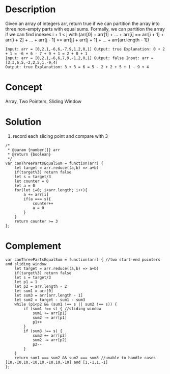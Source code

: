# Description
Given an array of integers arr, return true if we can partition the array into three non-empty parts with equal sums. Formally, we can partition the array if we can find indexes i + 1 < j with (arr[0] + arr[1] + ... + arr[i] == arr[i + 1] + arr[i + 2] + ... + arr[j - 1] == arr[j] + arr[j + 1] + ... + arr[arr.length - 1])
```
Input: arr = [0,2,1,-6,6,-7,9,1,2,0,1] Output: true Explanation: 0 + 2 + 1 = -6 + 6 - 7 + 9 + 1 = 2 + 0 + 1
Input: arr = [0,2,1,-6,6,7,9,-1,2,0,1] Output: false Input: arr = [3,3,6,5,-2,2,5,1,-9,4]
Output: true Explanation: 3 + 3 = 6 = 5 - 2 + 2 + 5 + 1 - 9 + 4
```
# Concept
Array, Two Pointers, Sliding Window
# Solution
1. record each slicing point and compare with 3
```
/*
 * @param {number[]} arr
 * @return {boolean}
 */
var canThreePartsEqualSum = function(arr) {
    let target = arr.reduce((a,b) => a+b)
    if(target%3) return false
    let s = target/3
    let counter = 0
    let a = 0
    for(let i=0; i<arr.length; i++){
        a += arr[i]
        if(a === s){
            counter++
            a = 0
        }
    }
    return counter >= 3
};
```
# Complement 
```
var canThreePartsEqualSum = function(arr) { //two start-end pointers and sliding window
    let target = arr.reduce((a,b) => a+b)
    if(target%3) return false
    let s = target/3
    let p1 = 1
    let p2 = arr.length - 2
    let sum1 = arr[0]
    let sum3 = arr[arr.length - 1]
    let sum2 = target - sum1 - sum3
    while (p1<p2 && (sum1 !== s || sum2 !== s)) { 
        if (sum1 !== s) { //sliding window
            sum1 += arr[p1]
            sum2 -= arr[p1] 
            p1++
        }
        if (sum3 !== s) {
            sum3 += arr[p2]
            sum2 -= arr[p2]
            p2--
        }       
    }
    return sum1 === sum2 && sum2 === sum3 //unable to handle cases [10,-10,10,-10,10,-10,10,-10] and [1,-1,1,-1]
};
```
